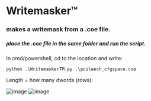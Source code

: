# Writemasker™
### makes a writemask from a .coe file.
##### place the .coe file in the same folder and run the script.

In cmd/powershell, cd to the location and write:

    python .\WritemaskerTM.py .\pcileech_cfgspace.coe

Length = how many dwords (rows):

![image](https://github.com/user-attachments/assets/92ff7ba6-30bd-44f9-b63b-74f011fbe53d)
![image](https://github.com/user-attachments/assets/609ab5ca-4660-4044-a9f9-cbbfda483d0c)
